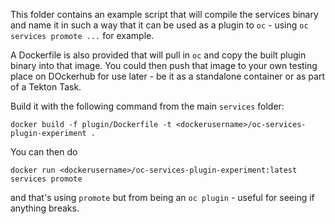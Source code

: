 This folder contains an example script that will compile the services binary and name it in such a way that it can be used as a plugin to `oc` - using `oc services promote ...` for example.

A Dockerfile is also provided that will pull in `oc` and copy the built plugin binary into that image. You could then push that image to your own testing place on DOckerhub for use later - be it as a standalone container or as part of a Tekton Task.

Build it with the following command from the main `services` folder:

`docker build -f plugin/Dockerfile -t <dockerusername>/oc-services-plugin-experiment .` 

You can then do

`docker run <dockerusername>/oc-services-plugin-experiment:latest services promote`

and that's using `promote` but from being an `oc plugin` - useful for seeing if anything breaks.